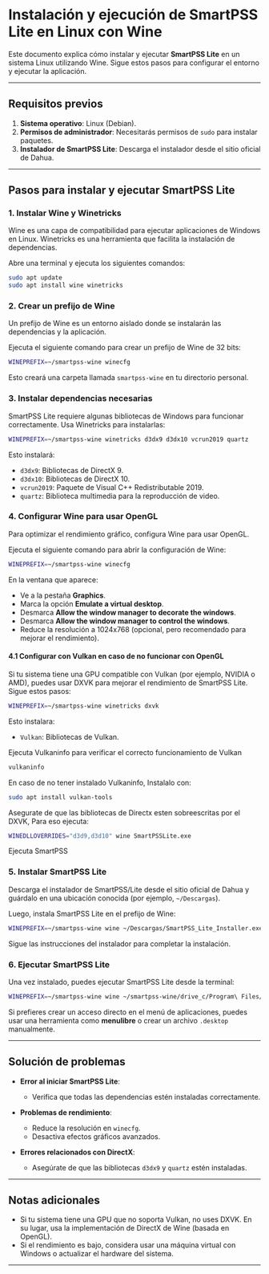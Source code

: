 # Instalación y ejecución de SmartPSS Lite en Linux con Wine

Este documento explica cómo instalar y ejecutar **SmartPSS Lite** en un sistema Linux utilizando Wine. Sigue estos pasos para configurar el entorno y ejecutar la aplicación.

---

## Requisitos previos

1. **Sistema operativo**: Linux (Debian).
2. **Permisos de administrador**: Necesitarás permisos de `sudo` para instalar paquetes.
3. **Instalador de SmartPSS Lite**: Descarga el instalador desde el sitio oficial de Dahua.

---

## Pasos para instalar y ejecutar SmartPSS Lite

### 1. Instalar Wine y Winetricks

Wine es una capa de compatibilidad para ejecutar aplicaciones de Windows en Linux. Winetricks es una herramienta que facilita la instalación de dependencias.

Abre una terminal y ejecuta los siguientes comandos:

```bash
sudo apt update
sudo apt install wine winetricks
```
### 2. Crear un prefijo de Wine

Un prefijo de Wine es un entorno aislado donde se instalarán las dependencias y la aplicación.

Ejecuta el siguiente comando para crear un prefijo de Wine de 32 bits:

```bash
WINEPREFIX=~/smartpss-wine winecfg
```

Esto creará una carpeta llamada `smartpss-wine` en tu directorio personal.

### 3. Instalar dependencias necesarias

SmartPSS Lite requiere algunas bibliotecas de Windows para funcionar correctamente. Usa Winetricks para instalarlas:

```bash
WINEPREFIX=~/smartpss-wine winetricks d3dx9 d3dx10 vcrun2019 quartz
```

Esto instalará:

- `d3dx9`: Bibliotecas de DirectX 9.
- `d3dx10`: Bibliotecas de DirectX 10.
- `vcrun2019`: Paquete de Visual C++ Redistributable 2019.
- `quartz`: Biblioteca multimedia para la reproducción de video.

### 4. Configurar Wine para usar OpenGL

Para optimizar el rendimiento gráfico, configura Wine para usar OpenGL.

Ejecuta el siguiente comando para abrir la configuración de Wine:

```bash
WINEPREFIX=~/smartpss-wine winecfg
```

En la ventana que aparece:

- Ve a la pestaña **Graphics**.
- Marca la opción **Emulate a virtual desktop**.
- Desmarca **Allow the window manager to decorate the windows**.
- Desmarca **Allow the window manager to control the windows**.
- Reduce la resolución a 1024x768 (opcional, pero recomendado para mejorar el rendimiento).

#### 4.1 Configurar con Vulkan en caso de no funcionar con OpenGL

Si tu sistema tiene una GPU compatible con Vulkan (por ejemplo, NVIDIA o AMD), puedes usar DXVK para mejorar el rendimiento de SmartPSS Lite. Sigue estos pasos:

```bash
WINEPREFIX=~/smartpss-wine winetricks dxvk
```

Esto instalara:

- `Vulkan`: Bibliotecas de Vulkan.

Ejecuta Vulkaninfo para verificar el correcto funcionamiento de Vulkan

```bash
vulkaninfo
```

En caso de no tener instalado Vulkaninfo, Instalalo con:

```bash
sudo apt install vulkan-tools
```

Asegurate de que las bibliotecas de Directx esten sobreescritas por el DXVK, Para eso ejecuta:

```bash
WINEDLLOVERRIDES="d3d9,d3d10" wine SmartPSSLite.exe
```

Ejecuta SmartPSS

### 5. Instalar SmartPSS Lite

Descarga el instalador de SmartPSS/Lite desde el sitio oficial de Dahua y guárdalo en una ubicación conocida (por ejemplo, `~/Descargas`).

Luego, instala SmartPSS Lite en el prefijo de Wine:

```bash
WINEPREFIX=~/smartpss-wine wine ~/Descargas/SmartPSS_Lite_Installer.exe
```

Sigue las instrucciones del instalador para completar la instalación.

### 6. Ejecutar SmartPSS Lite

Una vez instalado, puedes ejecutar SmartPSS Lite desde la terminal:

```bash
WINEPREFIX=~/smartpss-wine wine ~/smartpss-wine/drive_c/Program\ Files/SmartPSS\ Lite/SmartPSS.exe
```

Si prefieres crear un acceso directo en el menú de aplicaciones, puedes usar una herramienta como **menulibre** o crear un archivo `.desktop` manualmente.

---

## Solución de problemas

- **Error al iniciar SmartPSS Lite**:
  - Verifica que todas las dependencias estén instaladas correctamente.
    
- **Problemas de rendimiento**:
  - Reduce la resolución en `winecfg`.
  - Desactiva efectos gráficos avanzados.

- **Errores relacionados con DirectX**:
  - Asegúrate de que las bibliotecas `d3dx9` y `quartz` estén instaladas.

---

## Notas adicionales

- Si tu sistema tiene una GPU que no soporta Vulkan, no uses DXVK. En su lugar, usa la implementación de DirectX de Wine (basada en OpenGL).
- Si el rendimiento es bajo, considera usar una máquina virtual con Windows o actualizar el hardware del sistema.

---

